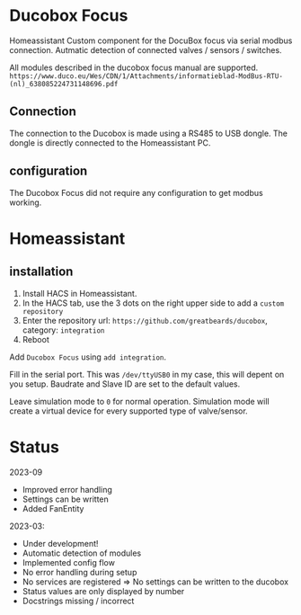 Ducobox Focus
==============
Homeassistant Custom component for the DocuBox focus via serial modbus connection.
Autmatic detection of connected valves / sensors / switches.


All modules described in the ducobox focus manual are supported.
`https://www.duco.eu/Wes/CDN/1/Attachments/informatieblad-ModBus-RTU-(nl)_638085224731148696.pdf`


Connection
----------

The connection to the Ducobox is made using a RS485 to USB dongle.
The dongle is directly connected to the Homeassistant PC.


configuration
-------------

The Ducobox Focus did not require any configuration to get modbus working.


Homeassistant
=============

installation
------------
1. Install HACS in Homeassistant.
2. In the HACS tab, use the 3 dots on the right upper side to add a `custom repository`
3. Enter the repository url: `https://github.com/greatbeards/ducobox`, category: `integration`
4. Reboot

Add `Ducobox Focus` using `add integration`.

Fill in the serial port. This was `/dev/ttyUSB0` in my case, this will depent on you setup.
Baudrate and Slave ID are set to the default values.

Leave simulation mode to `0` for normal operation.
Simulation mode will create a virtual device for every supported type of valve/sensor.


Status
======

2023-09
* Improved error handling
* Settings can be written
* Added FanEntity

2023-03:
* Under development!
* Automatic detection of modules
* Implemented config flow
* No error handling during setup
* No services are registered => No settings can be written to the ducobox
* Status values are only displayed by number
* Docstrings missing / incorrect
